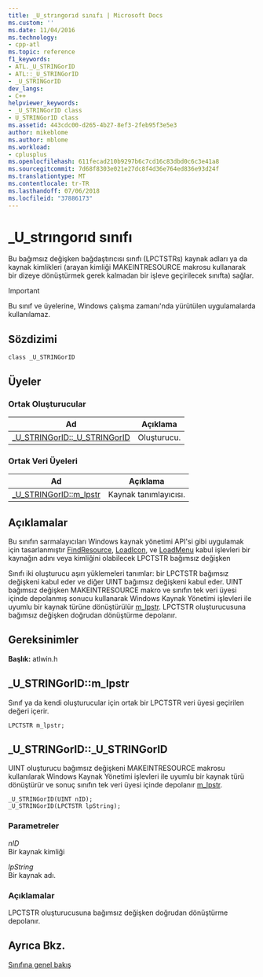 ```yaml
---
title: _U_strıngorıd sınıfı | Microsoft Docs
ms.custom: ''
ms.date: 11/04/2016
ms.technology:
- cpp-atl
ms.topic: reference
f1_keywords:
- ATL._U_STRINGorID
- ATL::_U_STRINGorID
- _U_STRINGorID
dev_langs:
- C++
helpviewer_keywords:
- _U_STRINGorID class
- U_STRINGorID class
ms.assetid: 443cdc00-d265-4b27-8ef3-2feb95f3e5e3
author: mikeblome
ms.author: mblome
ms.workload:
- cplusplus
ms.openlocfilehash: 611fecad210b9297b6c7cd16c83dbd0c6c3e41a8
ms.sourcegitcommit: 7d68f8303e021e27dc8f4d36e764ed836e93d24f
ms.translationtype: MT
ms.contentlocale: tr-TR
ms.lasthandoff: 07/06/2018
ms.locfileid: "37886173"
---
```

# <a name="ustringorid-class"></a>_U_strıngorıd sınıfı
Bu bağımsız değişken bağdaştırıcısı sınıfı (LPCTSTRs) kaynak adları ya da kaynak kimlikleri (arayan kimliği MAKEINTRESOURCE makrosu kullanarak bir dizeye dönüştürmek gerek kalmadan bir işleve geçirilecek sınıfta) sağlar.  
  
> [!IMPORTANT]
>  Bu sınıf ve üyelerine, Windows çalışma zamanı'nda yürütülen uygulamalarda kullanılamaz.  
  
## <a name="syntax"></a>Sözdizimi  
  
```
class _U_STRINGorID
```  
  
## <a name="members"></a>Üyeler  
  
### <a name="public-constructors"></a>Ortak Oluşturucular  
  
|Ad|Açıklama|  
|----------|-----------------|  
|[_U_STRINGorID::_U_STRINGorID](#_u_stringorid___u_stringorid)|Oluşturucu.|  
  
### <a name="public-data-members"></a>Ortak Veri Üyeleri  
  
|Ad|Açıklama|  
|----------|-----------------|  
|[_U_STRINGorID::m_lpstr](#_u_stringorid__m_lpstr)|Kaynak tanımlayıcısı.|  
  
## <a name="remarks"></a>Açıklamalar  
 Bu sınıfın sarmalayıcıları Windows kaynak yönetimi API'si gibi uygulamak için tasarlanmıştır [FindResource](http://msdn.microsoft.com/library/windows/desktop/ms648042), [LoadIcon](http://msdn.microsoft.com/library/windows/desktop/ms648072), ve [LoadMenu](http://msdn.microsoft.com/library/windows/desktop/ms647990) kabul işlevleri bir kaynağın adını veya kimliğini olabilecek LPCTSTR bağımsız değişken  
  
 Sınıfı iki oluşturucu aşırı yüklemeleri tanımlar: bir LPCTSTR bağımsız değişkeni kabul eder ve diğer UINT bağımsız değişkeni kabul eder. UINT bağımsız değişken MAKEINTRESOURCE makro ve sınıfın tek veri üyesi içinde depolanmış sonucu kullanarak Windows Kaynak Yönetimi işlevleri ile uyumlu bir kaynak türüne dönüştürülür [m_lpstr](#_u_stringorid__m_lpstr). LPCTSTR oluşturucusuna bağımsız değişken doğrudan dönüştürme depolanır.  
  
## <a name="requirements"></a>Gereksinimler  
 **Başlık:** atlwin.h  
  
##  <a name="_u_stringorid__m_lpstr"></a>  _U_STRINGorID::m_lpstr  
 Sınıf ya da kendi oluşturucular için ortak bir LPCTSTR veri üyesi geçirilen değeri içerir.  
  
```
LPCTSTR m_lpstr;
```  
  
##  <a name="_u_stringorid___u_stringorid"></a>  _U_STRINGorID::_U_STRINGorID  
 UINT oluşturucu bağımsız değişkeni MAKEINTRESOURCE makrosu kullanılarak Windows Kaynak Yönetimi işlevleri ile uyumlu bir kaynak türü dönüştürür ve sonuç sınıfın tek veri üyesi içinde depolanır [m_lpstr](#_u_stringorid__m_lpstr).  
  
```
_U_STRINGorID(UINT nID);  
_U_STRINGorID(LPCTSTR lpString);
```  
  
### <a name="parameters"></a>Parametreler  
 *nID*  
 Bir kaynak kimliği  
  
 *lpString*  
 Bir kaynak adı.  
  
### <a name="remarks"></a>Açıklamalar  
 LPCTSTR oluşturucusuna bağımsız değişken doğrudan dönüştürme depolanır.  
  
## <a name="see-also"></a>Ayrıca Bkz.  
 [Sınıfına genel bakış](../../atl/atl-class-overview.md)
